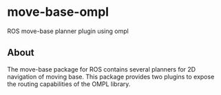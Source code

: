 move-base-ompl
==============

ROS move-base planner plugin using ompl

About
-----

The move-base package for ROS contains several planners for 2D navigation
of moving base. This package provides two plugins to expose the routing
capabilities of the OMPL library.


